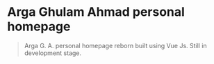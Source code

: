 # Arga Ghulam Ahmad personal homepage

> Arga G. A. personal homepage reborn built using Vue Js. Still in development stage.

